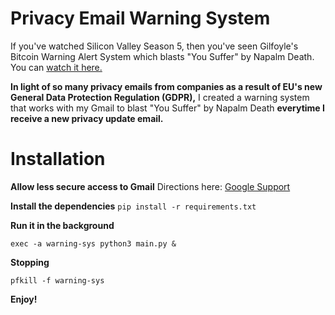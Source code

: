 # Privacy Email Warning System
If you've watched Silicon Valley Season 5, then you've seen Gilfoyle's Bitcoin Warning Alert System which blasts "You Suffer" by Napalm Death. You can [watch it here.](https://www.youtube.com/watch?v=uS1KcjkWdoU)

**In light of so many privacy emails from companies as a result of EU's new General Data Protection Regulation (GDPR),** I created a warning system that works with my Gmail to blast "You Suffer" by Napalm Death **everytime I receive a new privacy update email.** 

# Installation
**Allow less secure access to Gmail**
Directions here: [Google Support](https://support.google.com/accounts/answer/6010255?hl=en)

**Install the dependencies** 
`pip install -r requirements.txt`

**Run it in the background**

    exec -a warning-sys python3 main.py &

**Stopping**

    pfkill -f warning-sys
    
**Enjoy!**

